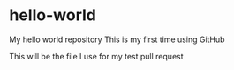 # hello-world
My hello world repository
This is my first time using GitHub

This will be the file I use for my test pull request

